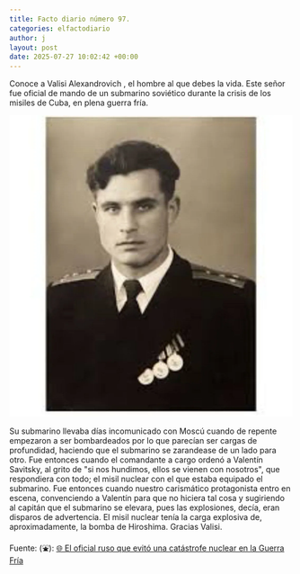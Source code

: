 ```yaml
---
title: Facto diario número 97.
categories: elfactodiario
author: j
layout: post
date: 2025-07-27 10:02:42 +00:00
---
```

Conoce a Valisi Alexandrovich , el hombre al que debes la vida. Este señor fue oficial de mando de un submarino soviético durante la crisis de los misiles de Cuba, en plena guerra fría.

![2025_07_27_10_02_52_untitled-1.webp](assets/2025_07_27_10_02_52_untitled-1.webp)

Su submarino llevaba días incomunicado con Moscú cuando de repente empezaron a ser bombardeados por lo que parecían ser cargas de profundidad, haciendo que el submarino se zarandease de un lado para otro. Fue entonces cuando el comandante a cargo ordenó a Valentín Savitsky, al grito de "si nos hundimos, ellos se vienen con nosotros", que respondiera con todo; el misil nuclear con el que estaba equipado el submarino. Fue entonces cuando nuestro carismático protagonista entro en escena, convenciendo a Valentín para que no hiciera tal cosa y sugiriendo al capitán que el submarino se elevara, pues las explosiones, decía, eran disparos de advertencia. El misil nuclear tenía la carga explosiva de, aproximadamente, la bomba de Hiroshima. Gracias Valisi.

Fuente: (⛲️): [🌐 El oficial ruso que evitó una catástrofe nuclear en la Guerra Fría](https://www.nationalgeographic.es/historia/el-oficial-ruso-que-evito-una-catastrofe-nuclear-en-la-guerra-fria)
